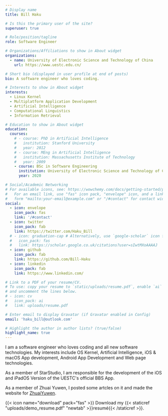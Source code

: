 ```yaml
---
# Display name
title: Bill Haku

# Is this the primary user of the site?
superuser: true

# Role/position/tagline
role: Software Engineer

# Organizations/Affiliations to show in About widget
organizations:
  - name: University of Electronic Science and Technology of China
    url: https://www.uestc.edu.cn/

# Short bio (displayed in user profile at end of posts)
bio: A software engineer who loves coding.

# Interests to show in About widget
interests:
  - Linux Kernel
  - Multiplatform Application Development
  - Artificial Intelligence
  - Computational Linguistics
  - Information Retrieval

# Education to show in About widget
education:
  courses:
    # - course: PhD in Artificial Intelligence
    #   institution: Stanford University
    #   year: 2012
    # - course: MEng in Artificial Intelligence
    #   institution: Massachusetts Institute of Technology
    #   year: 2009
    - course: BSc in Software Engineering
      institution: University of Electronic Science and Technology of China
      year: 2020

# Social/Academic Networking
# For available icons, see: https://wowchemy.com/docs/getting-started/page-builder/#icons
#   For an email link, use "fas" icon pack, "envelope" icon, and a link in the
#   form "mailto:your-email@example.com" or "/#contact" for contact widget.
social:
  - icon: envelope
    icon_pack: fas
    link: '/#contact'
  - icon: twitter
    icon_pack: fab
    link: https://twitter.com/Haku_Bill
  # - icon: graduation-cap # Alternatively, use `google-scholar` icon from `ai` icon pack
  #   icon_pack: fas
  #   link: https://scholar.google.co.uk/citations?user=sIwtMXoAAAAJ
  - icon: github
    icon_pack: fab
    link: https://github.com/Bill-Haku
  - icon: linkedin
    icon_pack: fab
    link: https://www.linkedin.com/

# Link to a PDF of your resume/CV.
# To use: copy your resume to `static/uploads/resume.pdf`, enable `ai` icons in `params.toml`,
# and uncomment the lines below.
# - icon: cv
#   icon_pack: ai
#   link: uploads/resume.pdf

# Enter email to display Gravatar (if Gravatar enabled in Config)
email: 'haku_bill@outlook.com'

# Highlight the author in author lists? (true/false)
highlight_name: true
---
```


I am a software engineer who loves coding and all new software technologies. My interests include OS Kernel, Artificial Intelligence, iOS & macOS App development, Android App Development and Web page technologies.

As a member of StarStudio, I am responsible for the development of the iOS and iPadOS Version of the UESTC's official BBS App.

As a member of Zhuai Yuwen, I posted some artcles on it and made the website for [ZhuaiYuwen](http://zhuaiyuwen.xyz).

{{< icon name="download" pack="fas" >}} Download my {{< staticref "uploads/demo_resume.pdf" "newtab" >}}resumé{{< /staticref >}}.
